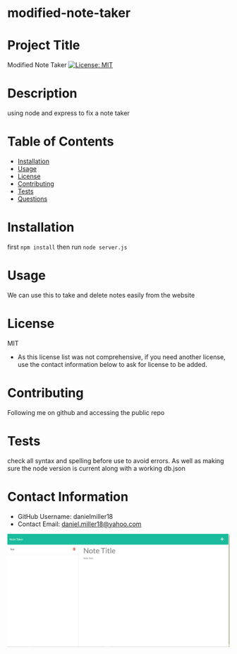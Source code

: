 # modified-note-taker

# Project Title
Modified Note Taker
[![License: MIT](https://img.shields.io/badge/License-MIT-yellow.svg)](https://opensource.org/licenses/MIT)

# Description
using node and express to fix a note taker

# Table of Contents 
* [Installation](#-Installation)
* [Usage](#-Usage)
* [License](#-Installation)
* [Contributing](#-Contributing)
* [Tests](#-Tests)
* [Questions](#-Contact-Information)
    
# Installation
first `npm install` then run `node server.js`

# Usage
We can use this to take and delete notes easily from the website

# License 
MIT
* As this license list was not comprehensive, if you need another license, use the contact information below to ask for license to be added. 

# Contributing 
Following me on github and accessing the public repo

# Tests
check all syntax and spelling before use to avoid errors. As well as making sure the node version is current along with a working db.json

# Contact Information 
* GitHub Username: danielmiller18
* Contact Email: daniel.miller18@yahoo.com

![modified-note-taker](screenshot.PNG)
